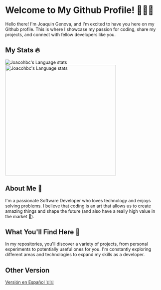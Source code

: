 # Welcome to My Github Profile! 👏👏👏
Hello there! I'm Joaquin Genova, and I'm excited to have you here on my Github profile. This is where I showcase my passion for coding, share my projects, and connect with fellow developers like you.

## My Stats 🔥
<img src="https://github-readme-stats.vercel.app/api?username=Joacohbc&theme=dark" alt="Joacohbc's Language stats" /> </a>
<img src="https://github-readme-stats.vercel.app/api/top-langs/?username=Joacohbc&theme=dark&layout=compact" width="355px" alt="Joacohbc's Language stats" /></a>

## About Me 🤙
I'm a passionate Software Developer who loves technology and enjoys solving problems. I believe that coding is an art that allows us to create amazing things and shape the future (and also have a really high value in the market 🤣).

## What You'll Find Here 🧐
In my repositories, you'll discover a variety of projects, from personal experiments to potentially useful ones for you. I'm constantly exploring different areas and technologies to expand my skills as a developer.

## Other Version
[Versión en Español 🇪🇸](/README-ES.md)
